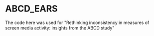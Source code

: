# ABCD_EARS
The code here was used for "Rethinking inconsistency in measures of screen media activity: insights from the ABCD study"
